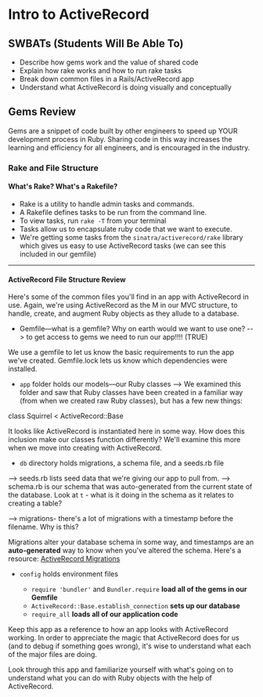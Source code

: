 # Intro to ActiveRecord

## SWBATs (Students Will Be Able To)

- Describe how gems work and the value of shared code
- Explain how rake works and how to run rake tasks
- Break down common files in a Rails/ActiveRecord app
- Understand what ActiveRecord is doing visually and conceptually


## Gems Review

Gems are a snippet of code built by other engineers to speed up YOUR development process in Ruby. Sharing code in this way increases the learning and efficiency for all engineers, and is encouraged in the industry.


### Rake and File Structure


#### What's Rake? What's a Rakefile? 

  - Rake is a utility to handle admin tasks and commands. 
  - A Rakefile defines tasks to be run from the command line.
  - To view tasks, run `rake -T` from your terminal
  - Tasks allow us to encapsulate ruby code that we want to execute.
  - We're getting some tasks from the `sinatra/activerecord/rake` library which gives us easy to use ActiveRecord tasks (we can see this included in our gemfile)

-------


#### ActiveRecord File Structure Review

Here's some of the common files you'll find in an app with ActiveRecord in use. Again, we're using ActiveRecord as the M in our MVC structure, to handle, create, and augment Ruby objects as they allude to a database.


  - Gemfile––what is a gemfile? Why on earth would we want to use one?
  --> to get access to gems we need to run our app!!!!  (TRUE)

  We use a gemfile to let us know the basic requirements to run the app we've created. Gemfile.lock lets us know which dependencies were installed. 

  - `app` folder holds our models––our Ruby classes
  --> We examined this folder and saw that Ruby classes have been created in a familiar way (from when we created raw Ruby classes), but has a few new things: 

  class Squirrel < ActiveRecord::Base

  It looks like ActiveRecord is instantiated here in some way. How does this inclusion make our classes function differently? We'll examine this more when we move into creating with ActiveRecord. 

  - `db` directory holds migrations, a schema file, and a seeds.rb file
  
  --> seeds.rb lists seed data that we're giving our app to pull from. 
  --> schema.rb is our schema that was auto-generated from the current state of the database. Look at `t` - what is it doing in the schema as it relates to creating a table?

  --> migrations- there's a lot of migrations with a timestamp before the filename. Why is this? 

Migrations alter your database schema in some way, and timestamps are an **auto-generated** way to know when you've altered the schema. Here's a resource: [ActiveRecord Migrations](https://guides.rubyonrails.org/active_record_migrations.html)

  - `config` holds environment files

    - `require 'bundler'` and `Bundler.require` **load all of the gems in our Gemfile**
    - `ActiveRecord::Base.establish_connection` **sets up our database** 
    - `require_all` **loads all of our application code**


Keep this app as a reference to how an app looks with ActiveRecord working. In order to appreciate the magic that ActiveRecord does for us (and to debug if something goes wrong), it's wise to understand what each of the major files are doing. 

Look through this app and familiarize yourself with what's going on to understand what you can do with Ruby objects with the help of ActiveRecord. 







